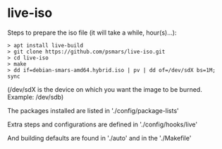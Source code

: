 # live-iso

Steps to prepare the iso file (it will take a while, hour(s)...):

```
> apt install live-build
> git clone https://github.com/psmars/live-iso.git
> cd live-iso
> make
> dd if=debian-smars-amd64.hybrid.iso | pv | dd of=/dev/sdX bs=1M; sync
```

(/dev/sdX is the device on which you want the image to be burned. Example: /dev/sdb)

The packages installed are listed in './config/package-lists'

Extra steps and configurations are defined in './config/hooks/live'

And building defaults are found in './auto' and in the './Makefile' 

